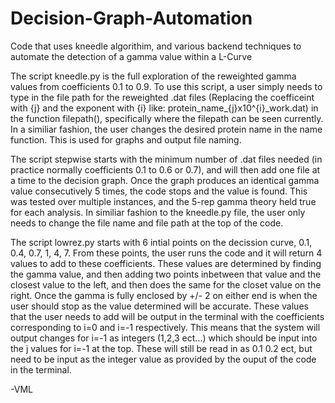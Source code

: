 # Decision-Graph-Automation
Code that uses kneedle algorithim, and various backend techniques to automate the detection of a gamma value within a L-Curve

The script kneedle.py is the full exploration of the reweighted gamma values from coefficients 0.1 to 0.9. To use this script, a user simply needs to type in the file path for the reweighted .dat files (Replacing the coefficeint with {j} and the exponent with {i} like: protein_name_{j}x10^{i}_work.dat) in the function filepath(), specifically where the filepath can be seen currently. In a similiar fashion, the user changes the desired protein name in the name function. This is used for graphs and output file naming.

The script stepwise starts with the minimum number of .dat files needed (in practice normally coefficients 0.1 to 0.6 or 0.7), and will then add one file at a time to the decision graph. Once the graph produces an identical gamma value consecutively 5 times, the code stops and the value is found. This was tested over multiple instances, and the 5-rep gamma theory held true for each analysis. In similiar fashion to the kneedle.py file, the user only needs to change the file name and file path at the top of the code.

The script lowrez.py starts with 6 intial points on the decission curve, 0.1, 0.4, 0.7, 1, 4, 7. From these points, the user runs the code and it will return 4 values to add to these coefficients. These values are determined by finding the gamma value, and then adding two points inbetween that value and the closest value to the left, and then does the same for the closet value on the right. Once the gamma is fully enclosed by +/- 2 on either end is when the user should stop as the value determined will be accurate. These values that the user needs to add will be output in the terminal with the coefficients corresponding to i=0 and i=-1 respectively. This means that the system will output changes for i=-1 as integers (1,2,3 ect...) which should be input into the j values for i=-1 at the top. These will still be read in as 0.1 0.2 ect, but need to be input as the integer value as provided by the ouput of the code in the terminal.

-VML
